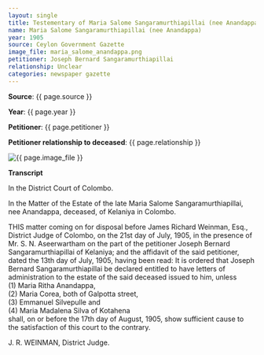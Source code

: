 ```yaml
---
layout: single
title: Testementary of Maria Salome Sangaramurthiapillai (nee Anandappa)
name: Maria Salome Sangaramurthiapillai (nee Anandappa)
year: 1905
source: Ceylon Government Gazette
image_file: maria_salome_anandappa.png
petitioner: Joseph Bernard Sangaramurthiapillai 
relationship: Unclear
categories: newspaper gazette
---
```




  **Source**: {{ page.source }}

  **Year**: {{ page.year }}

  **Petitioner**: {{ page.petitioner }}

  **Petitioner relationship to deceased**: {{ page.relationship }} 

 <img src="{{ site.baseurl }}/assets/images/gazette/{{ page.image_file }}" alt="{{ page.image_file }}">

 **Transcript** 

In the District Court of Colombo.

In the Matter of the Estate of the late Maria Salome Sangaramurthiapillai, nee Anandappa, deceased, of Kelaniya in Colombo. 

THIS matter coming on for disposal before James Richard Weinman, Esq., District Judge of Colombo, on the 21st day of July, 1905, in the presence of Mr. S. N. Aseerwartham on the part of the petitioner Joseph Bernard Sangaramurthiapillai of Kelaniya; and the affidavit of the said petitioner, dated the 13th day of July, 1905, having been read: It is ordered that Joseph Bernard Sangaramurthiapillai be declared entitled to have letters of administration to the estate of the said deceased issued to him, unless <br />
(1) Maria Ritha Anandappa, <br />
(2) Maria Corea, both of Galpotta street, <br />
(3) Emmanuel Silvepulle and <br />
(4) Maria Madalena Silva of Kotahena <br />
shall, on or before the 17th day of August, 1905, show sufficient cause to the satisfaction of this court to the contrary.

 J. R. WEINMAN, 
District Judge.


